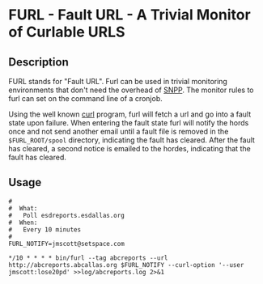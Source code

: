 #  FURL - Fault URL - A Trivial Monitor of Curlable URLS

##  Description

FURL stands for "Fault URL".  Furl can be used in trivial monitoring
environments that don't need the overhead of
[SNPP](http://en.wikipedia.org/wiki/Simple_Network_Management_Protocol).
The monitor rules to furl can set on the command line of a cronjob.

Using the well known [curl](http://en.wikipedia.org/wiki/CURL) program,
furl will fetch a url and go into a fault state upon failure.
When entering the fault state furl will notify the hords once and not
send another email until a fault file is removed in the
`$FURL_ROOT/spool` directory, indicating the fault has cleared.
After the fault has cleared, a second notice is emailed to the hordes,
indicating that the fault has cleared.

##  Usage
```
#
#  What:
#	Poll esdreports.esdallas.org
#  When:
#	Every 10 minutes
#
FURL_NOTIFY=jmscott@setspace.com

*/10 * * * * bin/furl --tag abcreports --url http://abcreports.abcallas.org $FURL_NOTIFY --curl-option '--user jmscott:lose20pd' >>log/abcreports.log 2>&1
```
